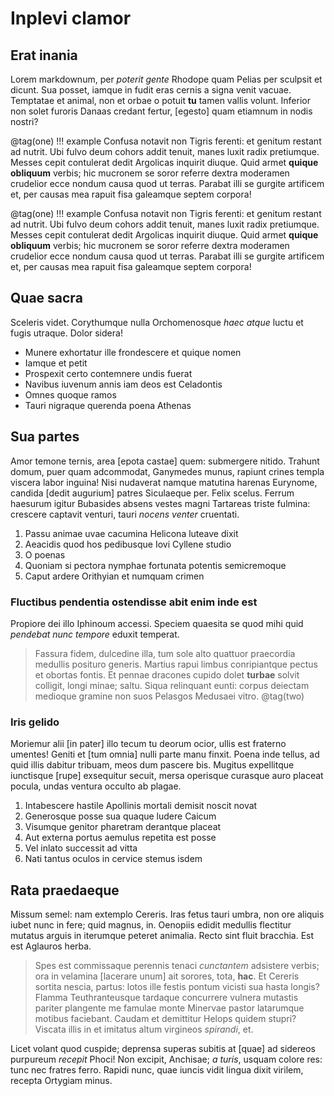 # Inplevi clamor

## Erat inania

Lorem markdownum, per *poterit gente* Rhodope quam Pelias per sculpsit et
dicunt. Sua posset, iamque in fudit eras cernis a signa venit vacuae. Temptatae
et animal, non et orbae o potuit **tu** tamen vallis volunt. Inferior non solet
furoris Danaas credant fertur, [egesto] quam etiamnum in nodis nostri?

@tag(one)
!!! example
    Confusa notavit non Tigris ferenti: et genitum restant ad nutrit. Ubi fulvo deum
    cohors addit tenuit, manes luxit radix pretiumque. Messes cepit contulerat dedit
    Argolicas inquirit diuque. Quid armet **quique obliquum** verbis; hic mucronem
    se soror referre dextra moderamen crudelior ecce nondum causa quod ut terras.
    Parabat illi se gurgite artificem et, per causas mea rapuit fisa galeamque
    septem corpora!

@tag(one)
!!! example
    Confusa notavit non Tigris ferenti: et genitum restant ad nutrit. Ubi fulvo deum
    cohors addit tenuit, manes luxit radix pretiumque. Messes cepit contulerat dedit
    Argolicas inquirit diuque. Quid armet **quique obliquum** verbis; hic mucronem
    se soror referre dextra moderamen crudelior ecce nondum causa quod ut terras.
    Parabat illi se gurgite artificem et, per causas mea rapuit fisa galeamque
    septem corpora!

## Quae sacra

Sceleris videt. Corythumque nulla Orchomenosque *haec atque* luctu et fugis
utraque. Dolor sidera!

- Munere exhortatur ille frondescere et quique nomen
- Iamque et petit
- Prospexit certo contemnere undis fuerat
- Navibus iuvenum annis iam deos est Celadontis
- Omnes quoque ramos
- Tauri nigraque querenda poena Athenas

## Sua partes

Amor temone ternis, area [epota castae] quem: submergere nitido. Trahunt domum,
puer quam adcommodat, Ganymedes munus, rapiunt crines templa viscera labor
inguina! Nisi nudaverat namque matutina harenas Eurynome, candida [dedit
augurium] patres Siculaeque per. Felix scelus. Ferrum haesurum igitur Bubasides
absens vestes magni Tartareas triste fulmina: crescere captavit venturi, tauri
*nocens venter* cruentati.

1. Passu animae uvae cacumina Helicona luteave dixit
2. Aeacidis quod hos pedibusque Iovi Cyllene studio
3. O poenas
4. Quoniam si pectora nymphae fortunata potentis semicremoque
5. Caput ardere Orithyian et numquam crimen

### Fluctibus pendentia ostendisse abit enim inde est

Propiore dei illo Iphinoum accessi. Speciem quaesita se quod mihi quid *pendebat
nunc tempore* eduxit temperat.

> Fassura fidem, dulcedine illa, tum sole alto quattuor praecordia medullis
> posituro generis. Martius rapui limbus conripiantque pectus et obortas fontis.
> Et pennae dracones cupido dolet **turbae** solvit colligit, longi minae;
> saltu. Siqua relinquant eunti: corpus deiectam medioque gramine non suos
> Pelasgos Medusaei vitro.
@tag(two)
### Iris gelido

Moriemur alii [in pater] illo tecum tu deorum ocior, ullis est fraterno umentes!
Geniti et [tum omnia] nulli parte manu finxit. Poena inde tellus, ad quid illis
dabitur tribuam, meos dum pascere bis. Mugitus expellitque iunctisque [rupe]
exsequitur secuit, mersa operisque curasque auro placeat pocula, undas ventura
occulto ab plagae.

1. Intabescere hastile Apollinis mortali demisit noscit novat
2. Generosque posse sua quaque ludere Caicum
3. Visumque genitor pharetram derantque placeat
4. Aut externa portus aemulus repetita est posse
5. Vel inlato successit ad vitta
6. Nati tantus oculos in cervice stemus isdem

## Rata praedaeque

Missum semel: nam extemplo Cereris. Iras fetus tauri umbra, non ore aliquis
iubet nunc in fere; quid magnus, in. Oenopiis edidit medullis flectitur mutatus
arguis in iterumque peteret animalia. Recto sint fluit bracchia. Est est
Aglauros herba.

> Spes est commissaque perennis tenaci *cunctantem* adsistere verbis; ora in
> velamina [lacerare unum] ait sorores, tota, **hac**. Et Cereris sortita
> nescia, partus: lotos ille festis pontum vicisti sua hasta longis? Flamma
> Teuthranteusque tardaque concurrere vulnera mutastis pariter plangente me
> famulae monte Minervae pastor latarumque motibus faciebant. Caudam et
> demittitur Helops quidem stupri? Viscata illis in et imitatus altum virgineos
> *spirandi*, et.
>


Licet volant quod cuspide; deprensa superas subitis at [quae] ad sidereos
purpureum *recepit* Phoci! Non excipit, Anchisae; *a turis*, usquam colore res:
tunc nec fratres ferro. Rapidi nunc, quae iuncis vidit lingua dixit virilem,
recepta Ortygiam minus.
